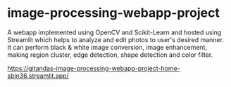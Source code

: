 # image-processing-webapp-project
A webapp implemented using OpenCV and Scikit-Learn and hosted using Streamlit which helps to analyze and edit photos to user's desired manner. It can perform black &amp; white image conversion, image enhancement, making region cluster, edge detection, shape detection and color filter.

https://gitandas-image-processing-webapp-project-home-sbin36.streamlit.app/
